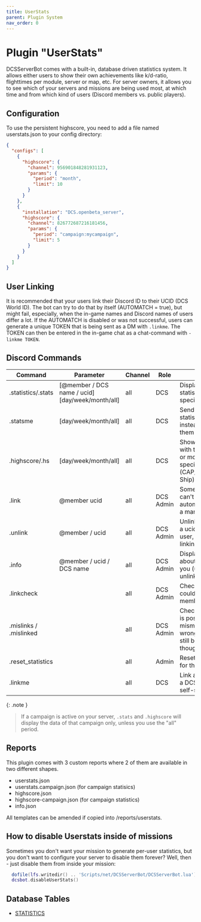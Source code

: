 ```yaml
---
title: UserStats
parent: Plugin System
nav_order: 0
---
```


# Plugin "UserStats"

DCSServerBot comes with a built-in, database driven statistics system. It allows either users to show their own achievements like k/d-ratio, flighttimes per module, server or map, etc.
For server owners, it allows you to see which of your servers and missions are being used most, at which time and from which kind of users (Discord members vs. public players).

## Configuration
To use the persistent highscore, you need to add a file named userstats.json to your config directory:
```json
{
  "configs": [
    {
      "highscore": {
        "channel": 956901848281931123,
        "params": {
          "period": "month",
          "limit": 10
        }
      }
    },
    {
      "installation": "DCS.openbeta_server",
      "highscore": {
        "channel": 826772687216181456,
        "params": {
          "period": "campaign:mycampaign",
          "limit": 5
        }
      }
    }
  ]
}
```

## User Linking

It is recommended that your users link their Discord ID to their UCID (DCS World ID). The bot can try to do that by 
itself (AUTOMATCH = true), but might fail, especially, when the in-game names and Discord names of users differ a lot.
If the AUTOMATCH is disabled or was not successful, users can generate a unique TOKEN that is being sent as a DM with 
```.linkme```. The TOKEN can then be entered in the in-game chat as a chat-command with ```-linkme TOKEN```.

## Discord Commands

| Command                | Parameter                                        | Channel | Role      | Description                                                                                         |
|------------------------|--------------------------------------------------|---------|-----------|-----------------------------------------------------------------------------------------------------|
| .statistics/.stats     | [@member / DCS name / ucid] [day/week/month/all] | all     | DCS       | Display your own statistics or that of a specific member.                                           |
| .statsme               | [day/week/month/all]                             | all     | DCS       | Send your own statistics in a DM instead of displaying them in public.                              |
| .highscore/.hs         | [day/week/month/all]                             | all     | DCS       | Shows the players with the most playtime or most kills in specific areas (CAP/CAS/SEAD/Anti-Ship)   |
| .link                  | @member ucid                                     | all     | DCS Admin | Sometimes users can't be linked automatically. That is a manual workaround.                         |
| .unlink                | @member / ucid                                   | all     | DCS Admin | Unlink a member from a ucid / ucid from a user, if the automatic linking didn't work.               |
| .info                  | @member / ucid / DCS name                        | all     | DCS Admin | Displays information about that user and let you (un)ban, kick or unlink them.                      |  
| .linkcheck             |                                                  | all     | DCS Admin | Checks if a DCS user could be matched to a member.                                                  |
| .mislinks / .mislinked |                                                  | all     | DCS Admin | Checks if a DCS user is possibly mismatched with the wrong member (might still be correct though!). |
| .reset_statistics      |                                                  | all     | Admin     | Resets the statistics for this server.                                                              |
| .linkme                |                                                  | all     | DCS       | Link a discord user to a DCS user (user self-service).                                              |

{: .note }
> If a campaign is active on your server, `.stats` and `.highscore` will display the data of that campaign only, unless you use the "all" period.

## Reports

This plugin comes with 3 custom reports where 2 of them are available in two different shapes.
* userstats.json
* userstats.campaign.json (for campaign statisics)
* highscore.json
* highscore-campaign.json (for campaign statistics)
* info.json

All templates can be amended if copied into /reports/userstats.

## How to disable Userstats inside of missions

Sometimes you don't want your mission to generate per-user statistics, but you don't want to configure your server to disable them forever?
Well, then - just disable them from inside your mission:

```lua
  dofile(lfs.writedir() .. 'Scripts/net/DCSServerBot/DCSServerBot.lua')
  dcsbot.disableUserStats()
```

## Database Tables

- [STATISTICS](../database.md#statistics)

[Server Specific Sections]: ../configuration/dcsserverbot-ini.md

